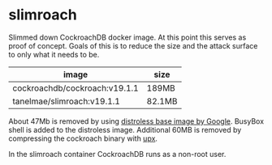 # slimroach
Slimmed down CockroachDB docker image. At this point this serves as proof of concept.
Goals of this is to reduce the size and the attack surface to only what it needs to be.

| image | size |
|-------|------|
| cockroachdb/cockroach:v19.1.1 | 189MB |
| tanelmae/slimroach:v19.1.1 | 82.1MB |

About 47Mb is removed by using [distroless base image by Google](https://github.com/GoogleContainerTools/distroless/tree/master/base). BusyBox shell is added to the distroless image.
Additional 60MB is removed by compressing the cockroach binary with [upx](https://upx.github.io/).

In the slimroach container CockroachDB runs as a non-root user.

